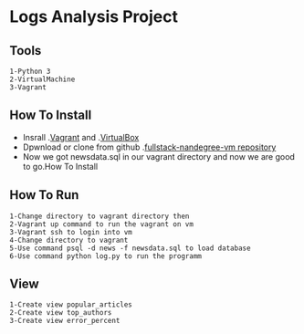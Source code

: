 # Logs Analysis Project

## Tools 
```
1-Python 3
2-VirtualMachine
3-Vagrant 
```
## How To Install

* Insrall .[Vagrant](https://www.vagrantup.com/) and .[VirtualBox](https://www.virtualbox.org/)
* Dpwnload or clone from github .[fullstack-nandegree-vm repository](https://github.com/udacity/fullstack-nanodegree-vm)
* Now we got newsdata.sql in our vagrant directory and now we are good to go.How To Install

## How To Run 
```
1-Change directory to vagrant directory then
2-Vagrant up command to run the vagrant on vm
3-Vagrant ssh to login into vm
4-Change directory to vagrant
5-Use command psql -d news -f newsdata.sql to load database
6-Use command python log.py to run the programm
```

## View 
```
1-Create view popular_articles
2-Create view top_authors
3-Create view error_percent
```
